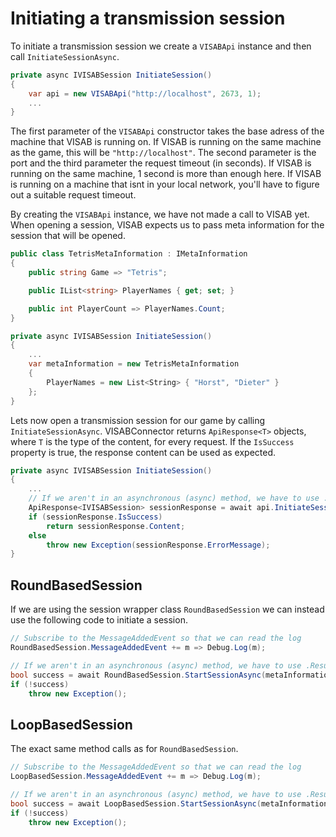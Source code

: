 # Initiating a transmission session

To initiate a transmission session we create a `VISABApi` instance and then call `InitiateSessionAsync`.
```csharp
private async IVISABSession InitiateSession() 
{
    var api = new VISABApi("http://localhost", 2673, 1);
    ...
}
```
The first parameter of the `VISABApi` constructor takes the base adress of the machine that VISAB is running on. If VISAB is running on the same machine as the game, this will be `"http://localhost"`. The second parameter is the port and the third parameter the request timeout (in seconds). If VISAB is running on the same machine, 1 second is more than enough here. If VISAB is running on a machine that isnt in your local network, you'll have to figure out a suitable request timeout.

By creating the `VISABApi` instance, we have not made a call to VISAB yet. When opening a session, VISAB expects us to pass meta information for the session that will be opened. 
```csharp
public class TetrisMetaInformation : IMetaInformation
{
    public string Game => "Tetris";

    public IList<string> PlayerNames { get; set; }

    public int PlayerCount => PlayerNames.Count;
}

private async IVISABSession InitiateSession() 
{
    ...
    var metaInformation = new TetrisMetaInformation 
    { 
        PlayerNames = new List<String> { "Horst", "Dieter" } 
    };
}
```
Lets now open a transmission session for our game by calling `InitiateSessionAsync`.
VISABConnector returns `ApiResponse<T>` objects, where `T` is the type of the content, for every request.
If the `IsSuccess` property is true, the response content can be used as expected.

```csharp
private async IVISABSession InitiateSession() 
{
    ...
    // If we aren't in an asynchronous (async) method, we have to use .Result here
    ApiResponse<IVISABSession> sessionResponse = await api.InitiateSessionAsync(metaInformation);
    if (sessionResponse.IsSuccess)
        return sessionResponse.Content;
    else
        throw new Exception(sessionResponse.ErrorMessage);
}
```

## RoundBasedSession
If we are using the session wrapper class `RoundBasedSession` we can instead use the following code to initiate a session.

```csharp
// Subscribe to the MessageAddedEvent so that we can read the log
RoundBasedSession.MessageAddedEvent += m => Debug.Log(m);

// If we aren't in an asynchronous (async) method, we have to use .Result here
bool success = await RoundBasedSession.StartSessionAsync(metaInformation, "http://localhost", 2673, 1);
if (!success)
    throw new Exception();
```

## LoopBasedSession
The exact same method calls as for `RoundBasedSession`.
```csharp
// Subscribe to the MessageAddedEvent so that we can read the log
LoopBasedSession.MessageAddedEvent += m => Debug.Log(m);

// If we aren't in an asynchronous (async) method, we have to use .Result here
bool success = await LoopBasedSession.StartSessionAsync(metaInformation, "http://localhost", 2673, 1);
if (!success)
    throw new Exception();
```